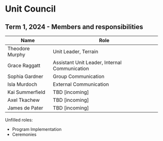 # Unit Council

## Term 1, 2024 - Members and responsibilities

| Name | Role |
| ---- | ---- |
| Theodore Murphy | Unit Leader, Terrain |
| Grace Raggatt | Assistant Unit Leader, Internal Communication |
| Sophia Gardner | Group Communication |
| Isla Murdoch | External Communication |
| Kai Summerfield | TBD [incoming] |
| Axel Tkachew | TBD [incoming] |
| James de Pater | TBD [incoming] |

Unfilled roles: 

- Program Implementation
- Ceremonies

